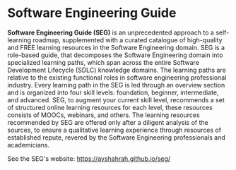 # Software Engineering Guide

**Software Engineering Guide (SEG)** is an unprecedented approach to a self-learning roadmap, supplemented with a curated catalogue of high-quality and FREE learning resources in the Software Engineering domain. SEG is a role-based guide, that decomposes the Software Engineering domain into specialized learning paths, which span across the entire Software Development Lifecycle (SDLC) knowledge domains. The learning paths are relative to the existing functional roles in software engineering professional industry. Every learning path in the SEG is led through an overview section and is organized into four skill levels: foundation, beginner, intermediate, and advanced. SEG, to augment your current skill level, recommends a set of structured online learning resources for each level, these resources consists of MOOCs, webinars, and others. The learning resources recommended by SEG are offered only after a diligent analysis of the sources, to ensure a qualitative learning experience through resources of established repute, revered by the Software Engineering professionals and academicians.

See the SEG's website: https://ayshahrah.github.io/seg/
